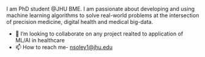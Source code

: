 I am PhD student @JHU BME. I am passionate about developing and using machine learning algorithms to solve real-world problems at the intersection of precision medicine, digital health and medical big-data. 

- 💞️ I’m looking to collaborate on any project realted to application of ML/AI in healthcare
- 📫 How to reach me- nsoley1@jhu.edu

